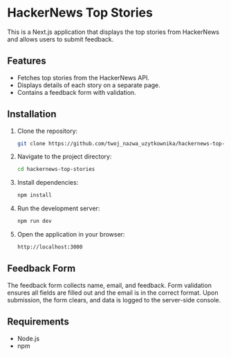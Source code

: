 # HackerNews Top Stories

This is a Next.js application that displays the top stories from HackerNews and allows users to submit feedback.

## Features
- Fetches top stories from the HackerNews API.
- Displays details of each story on a separate page.
- Contains a feedback form with validation.

## Installation

1. Clone the repository:
   ```bash
   git clone https://github.com/twoj_nazwa_uzytkownika/hackernews-top-stories.git

2. Navigate to the project directory:
   ```bash
   cd hackernews-top-stories
   
3. Install dependencies:
   ```bash
   npm install

4. Run the development server:
   ```bash
   npm run dev

5. Open the application in your browser:
   ```bash
   http://localhost:3000

## Feedback Form
The feedback form collects name, email, and feedback.
Form validation ensures all fields are filled out and the email is in the correct format.
Upon submission, the form clears, and data is logged to the server-side console.

## Requirements
- Node.js
- npm
